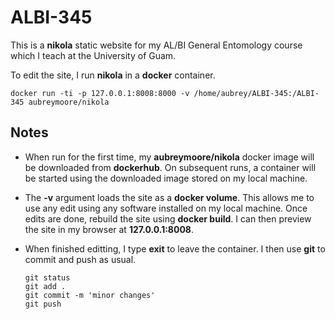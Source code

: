 # ALBI-345

This is a **nikola** static website for my AL/BI General Entomology course which I teach at the University of Guam.

To edit the site, I run **nikola** in a **docker** container.

    docker run -ti -p 127.0.0.1:8008:8000 -v /home/aubrey/ALBI-345:/ALBI-345 aubreymoore/nikola
    
## Notes ##

* When run for the first time, my **aubreymoore/nikola** docker image will be downloaded from **dockerhub**. On subsequent runs, a container will be started using the downloaded image stored on my local machine.
* The **-v** argument loads the site as a **docker volume**. This allows me to use any edit using any software installed on my local machine. Once edits are done, rebuild the site using **docker build**. I can then preview the site in my browser at **127.0.0.1:8008**.
* When finished editting, I type **exit** to leave the container. I then use **git** to commit and push as usual.

      git status
      git add .
      git commit -m 'minor changes'
      git push
